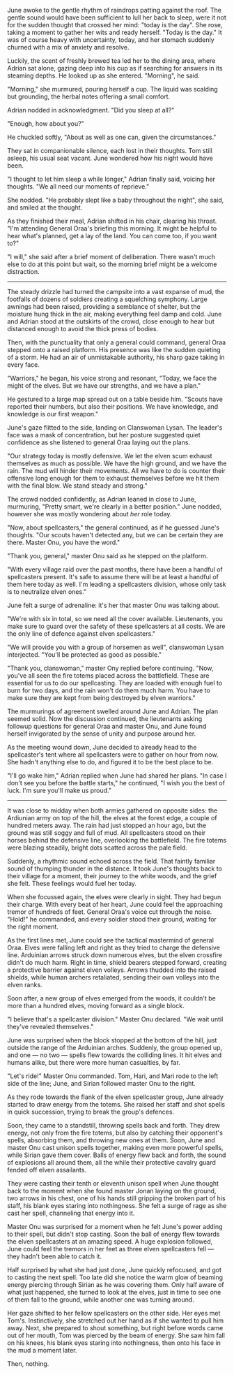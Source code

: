June awoke to the gentle rhythm of raindrops patting against the roof. The gentle sound would have been sufficient to lull her back to sleep, were it not for the sudden thought that crossed her mind: "today is the day". She rose, taking a moment to gather her wits and ready herself. "Today is the day." It was of course heavy with uncertainty, today, and her stomach suddenly churned with a mix of anxiety and resolve.

Luckily, the scent of freshly brewed tea led her to the dining area, where Adrian sat alone, gazing deep into his cup as if searching for answers in its steaming depths. He looked up as she entered. "Morning", he said.

"Morning," she murmured, pouring herself a cup. The liquid was scalding but grounding, the herbal notes offering a small comfort.

Adrian nodded in acknowledgment. "Did you sleep at all?"

"Enough, how about you?"

He chuckled softly, "About as well as one can, given the circumstances."

They sat in companionable silence, each lost in their thoughts. Tom still asleep, his usual seat vacant. June wondered how his night would have been.

"I thought to let him sleep a while longer," Adrian finally said, voicing her thoughts. "We all need our moments of reprieve."

She nodded. "He probably slept like a baby throughout the night", she said, and smiled at the thought.

As they finished their meal, Adrian shifted in his chair, clearing his throat. "I'm attending General Oraa's briefing this morning. It might be helpful to hear what's planned, get a lay of the land. You can come too, if you want to?"

"I will," she said after a brief moment of deliberation. There wasn't much else to do at this point but wait, so the morning brief might be a welcome distraction.

---

The steady drizzle had turned the campsite into a vast expanse of mud, the footfalls of dozens of soldiers creating a squelching symphony. Large awnings had been raised, providing a semblance of shelter, but the moisture hung thick in the air, making everything feel damp and cold. June and Adrian stood at the outskirts of the crowd, close enough to hear but distanced enough to avoid the thick press of bodies.

Then, with the punctuality that only a general could command, general Oraa stepped onto a raised platform. His presence was like the sudden quieting of a storm. He had an air of unmistakable authority, his sharp gaze taking in every face.

"Warriors," he began, his voice strong and resonant, "Today, we face the might of the elves. But we have our strengths, and we have a plan."

He gestured to a large map spread out on a table beside him. "Scouts have reported their numbers, but also their positions. We have knowledge, and knowledge is our first weapon."

June's gaze flitted to the side, landing on Clanswoman Lysan. The leader's face was a mask of concentration, but her posture suggested quiet confidence as she listened to general Oraa laying out the plans.

"Our strategy today is mostly defensive. We let the elven scum exhaust themselves as much as possible. We have the high ground, and we have the rain. The mud will hinder their movements. All we have to do is counter their offensive long enough for them to exhaust themselves before we hit them with the final blow. We stand steady and strong."

The crowd nodded confidently, as Adrian leaned in close to June, murmuring, "Pretty smart, we're clearly in a better position." June nodded, however she was mostly wondering about _her_ role today.

"Now, about spellcasters," the general continued, as if he guessed June's thoughts. "Our scouts haven't detected any, but we can be certain they are there. Master Onu, you have the word."

"Thank you, general," master Onu said as he stepped on the platform.

"With every village raid over the past months, there have been a handful of spellcasters present. It's safe to assume there will be at least a handful of them here today as well. I'm leading a spellcasters division, whose only task is to neutralize elven ones." 

June felt a surge of adrenaline: it's her that master Onu was talking about.

"We're with six in total, so we need all the cover available. Lieutenants, you make sure to guard over the safety of these spellcasters at all costs. We are the only line of defence against elven spellcasters."

"We will provide you with a group of horsemen as well", clanswoman Lysan interjected. "You'll be protected as good as possible."

"Thank you, clanswoman," master Ony replied before continuing. "Now, you've all seen the fire totems placed across the battlefield. These are essential for us to do our spellcasting. They are loaded with enough fuel to burn for two days, and the rain won't do them much harm. You have to make sure they are kept from being destroyed by elven warriors."

The murmurings of agreement swelled around June and Adrian. The plan seemed solid. Now the discussion continued, the lieutenants asking followup questions for general Oraa and master Onu, and June found herself invigorated by the sense of unity and purpose around her.

As the meeting wound down, June decided to already head to the spellcaster's tent where all spellcasters were to gather on hour from now. She hadn't anything else to do, and figured it to be the best place to be.

"I'll go wake him," Adrian replied when June had shared her plans. "In case I don't see you before the battle starts," he continued, "I wish you the best of luck. I'm sure you'll make us proud."

---

It was close to midday when both armies gathered on opposite sides: the Ardiunian army on top of the hill, the elves at the forest edge, a couple of hundred meters away. The rain had just stopped an hour ago, but the ground was still soggy and full of mud. All spellcasters stood on their horses behind the defensive line, overlooking the battlefield. The fire totems were blazing steadily, bright dots scatted across the pale field.

Suddenly, a rhythmic sound echoed across the field. That faintly familiar sound of thumping thunder in the distance. It took June's thoughts back to their village for a moment, their journey to the white woods, and the grief she felt. These feelings would fuel her today. 

When she focussed again, the elves were clearly in sight. They had begun their charge. With every beat of her heart, June could feel the approaching tremor of hundreds of feet. General Oraa's voice cut through the noise. "Hold!" he commanded, and every soldier stood their ground, waiting for the right moment.

As the first lines met, June could see the tactical mastermind of general Oraa. Elves were falling left and right as they tried to charge the defensive line. Arduinian arrows struck down numerous elves, but the elven crossfire didn't do much harm. Right in time, shield bearers stepped forward, creating a protective barrier against elven volleys. Arrows thudded into the raised shields, while human archers retaliated, sending their own volleys into the elven ranks.

Soon after, a new group of elves emerged from the woods, it couldn't be more than a hundred elves, moving forward as a single block. 

"I believe that's a spellcaster division." Master Onu declared. "We wait until they've revealed themselves."

June was surprised when the block stopped at the bottom of the hill, just outside the range of the Arduinian arches. Suddenly, the group opened up, and one — no two — spells flew towards the colliding lines. It hit elves and humans alike, but there were more human casualties, by far.

"Let's ride!" Master Onu commanded. Tom, Hari, and Mari rode to the left side of the line; June, and Sirian followed master Onu to the right. 

As they rode towards the flank of the elven spellcaster group, June already started to draw energy from the totems. She raised her staff and shot spells in quick succession, trying to break the group's defences.

Soon, they came to a standstill, throwing spells back and forth. They drew energy, not only from the fire totems, but also by catching their opponent's spells, absorbing them, and throwing new ones at them. Soon, June and master Onu cast unison spells together, making even more powerful spells, while Sirian gave them cover. Balls of energy flew back and forth, the sound of explosions all around them, all the while their protective cavalry guard fended off elven assailants.

They were casting their tenth or eleventh unison spell when June thought back to the moment when she found master Jonan laying on the ground, two arrows in his chest, one of his hands still gripping the broken part of his staff, his blank eyes staring into nothingness. She felt a surge of rage as she cast her spell, channeling that energy into it. 

Master Onu was surprised for a moment when he felt June's power adding to their spell, but didn't stop casting. Soon the ball of energy flew towards the elven spellcasters at an amazing speed. A huge explosion followed, June could feel the tremors in her feet as three elven spellcasters fell — they hadn't been able to catch it. 

Half surprised by what she had just done, June quickly refocused, and got to casting the next spell. Too late did she notice the warm glow of beaming energy piercing through Sirian as he was covering them. Only half aware of what just happened, she turned to look at the elves, just in time to see one of them fall to the ground, while another one was turning around.

Her gaze shifted to her fellow spellcasters on the other side. Her eyes met Tom's. Instinctively, she stretched out her hand as if she wanted to pull him away. Next, she prepared to shout something, but right before words came out of her mouth, Tom was pierced by the beam of energy. She saw him fall on his knees, his blank eyes staring into nothingness, then onto his face in the mud a moment later. 

Then, nothing.